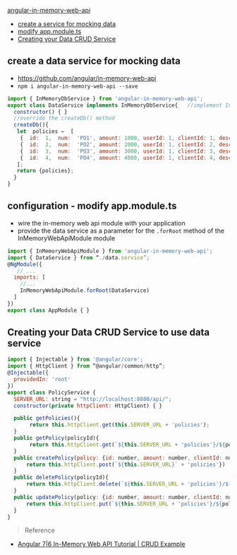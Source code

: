 [angular-in-memory-web-api](#top)
- [create a service for mocking data](#create-a-service-for-mocking-data)
- [modify app.module.ts](#modify-appmodulets)
- [Creating your Data CRUD Service](#creating-your-data-crud-service)

## create a data service for mocking data

- https://github.com/angular/in-memory-web-api
- `npm i angular-in-memory-web-api --save`

```javascript
import { InMemoryDbService } from 'angular-in-memory-web-api';
export class DataService implements InMemoryDbService{   //implement InMemoryDbService
  constructor() { }
  //override the createDb() method
  createDb(){
   let  policies =  [
    {  id:  1,  num:  'PO1', amount: 1000, userId: 1, clientId: 1, description: 'Insurance policy number PO1' },
    {  id:  2,  num:  'PO2', amount: 2000, userId: 1, clientId: 2, description: 'Insurance policy number PO2' },
    {  id:  3,  num:  'PO3', amount: 3000, userId: 1, clientId: 3, description: 'Insurance policy number PO3' },
    {  id:  4,  num:  'PO4', amount: 4000, userId: 1, clientId: 4, description: 'Insurance policy number PO4' }
   ];
   return {policies};
  }
}
```

## configuration - modify app.module.ts

- wire the in-memory web api module with your application 
- provide the data service as a parameter for the `.forRoot` method of the InMemoryWebApiModule module

```javascript
import { InMemoryWebApiModule } from 'angular-in-memory-web-api';  
import { DataService } from “./data.service”;
@NgModule({
   // ...
  imports: [
    //...
    InMemoryWebApiModule.forRoot(DataService)
  ]
})
export class AppModule { }
```

## Creating your Data CRUD Service to use data service

```javascript
import { Injectable } from '@angular/core';
import { HttpClient } from “@angular/common/http”;
@Injectable({
  providedIn: 'root'
})
export class PolicyService {
  SERVER_URL: string = "http://localhost:8080/api/";
  constructor(private httpClient: HttpClient) { }

  public getPolicies(){ 
       return this.httpClient.get(this.SERVER_URL + 'policies');
  }
  public getPolicy(policyId){
       return this.httpClient.get(`${this.SERVER_URL + 'policies'}/${policyId}`); 
  }
  public createPolicy(policy: {id: number, amount: number, clientId: number, userId: number, description: string}){
      return this.httpClient.post(`${this.SERVER_URL}` + 'policies'})
  }
  public deletePolicy(policyId){
      return this.httpClient.delete(`${this.SERVER_URL + 'policies'}/${policyId}`)
  }
  public updatePolicy(policy: {id: number, amount: number, clientId: number, userId: number, description: string}){
      return this.httpClient.put(`${this.SERVER_URL + 'policies'}/${policy.id}`)
  }
}
```

> Reference
- [Angular 7|6 In-Memory Web API Tutorial | CRUD Example](https://www.techiediaries.com/angular-inmemory-web-api/)
